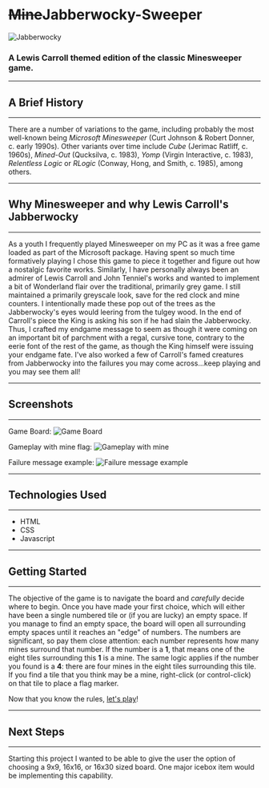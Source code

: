 # ~~Mine~~**Jabberwocky**-Sweeper

![Jabberwocky](https://i.imgur.com/rfWU2iP.jpg)

### A Lewis Carroll themed edition of the classic Minesweeper game.
______________________________________________________________________
## A Brief History
______________________________________________________________________
There are a number of variations to the game, including probably the most well-known being *Microsoft Minesweeper* (Curt Johnson & Robert Donner, c. early 1990s). Other variants over time include *Cube* (Jerimac Ratliff, c. 1960s), *Mined-Out* (Qucksilva, c. 1983), *Yomp* (Virgin Interactive, c. 1983), *Relentless Logic* or *RLogic* (Conway, Hong, and Smith, c. 1985), among others.
______________________________________________________________________
## Why Minesweeper and why Lewis Carroll's Jabberwocky
______________________________________________________________________
As a youth I frequently played Minesweeper on my PC as it was a free game loaded as part of the Microsoft package. Having spent so much time formatively playing I chose this game to piece it together and figure out how a nostalgic favorite works. Similarly, I have personally always been an admirer of Lewis Carroll and John Tenniel's works and wanted to implement a bit of Wonderland flair over the traditional, primarily grey game. I still maintained a primarily greyscale look, save for the red clock and mine counters. I intentionally made these pop out of the trees as the Jabberwocky's eyes would leering from the tulgey wood. In the end of Carroll's piece the King is asking his son if he had slain the Jabberwocky. Thus, I crafted my endgame message to seem as though it were coming on an important bit of parchment with a regal, cursive tone, contrary to the eerie font of the rest of the game, as though the King himself were issuing your endgame fate. I've also worked a few of Carroll's famed creatures from Jabberwocky into the failures you may come across...keep playing and you may see them all!
______________________________________________________________________
## Screenshots
______________________________________________________________________
Game Board:
![Game Board](https://i.imgur.com/ASf4LnV.png)

Gameplay with mine flag:
![Gameplay with mine](https://i.imgur.com/zeuhnmz.png)

Failure message example:
![Failure message example](https://i.imgur.com/8RbJbJ6.png)
______________________________________________________________________
## Technologies Used
______________________________________________________________________
* HTML
* CSS
* Javascript
______________________________________________________________________
## Getting Started
______________________________________________________________________
The objective of the game is to navigate the board and *carefully* decide where to begin. Once you have made your first choice, which will either have been a single numbered tile or (if you are lucky) an empty space. If you manage to find an empty space, the board will open all surrounding empty spaces until it reaches an "edge" of numbers. The numbers are significant, so pay them close attention: each number represents how many mines surround that number. If the number is a **1**, that means one of the eight tiles surrounding this **1** is a mine. The same logic applies if the number you found is a **4**: there are four mines in the eight tiles surrounding this tile. If you find a tile that you think may be a mine, right-click (or control-click) on that tile to place a flag marker.

Now that you know the rules, [let's play](https://naryxhaxns.github.io/Jabberwocky-Sweeper-Project-1/)!
______________________________________________________________________
## Next Steps
______________________________________________________________________
Starting this project I wanted to be able to give the user the option of choosing a 9x9, 16x16, or 16x30 sized board. One major icebox item would be implementing this capability.